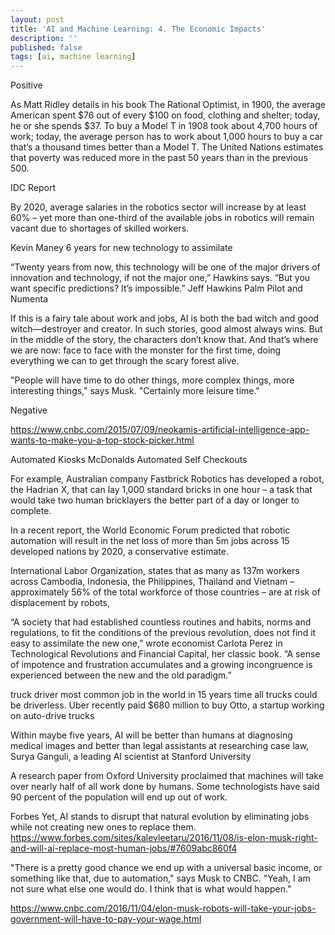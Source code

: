 ```yaml
---
layout: post
title: 'AI and Machine Learning: 4. The Economic Impacts'
description: ''
published: false
tags: [ai, machine learning]
---
```


Positive

As Matt Ridley details in his book The Rational Optimist, in 1900, the average American spent $76 out of every $100 on food, clothing and shelter; today, he or she spends $37. To buy a Model T in 1908 took about 4,700 hours of work; today, the average person has to work about 1,000 hours to buy a car that’s a thousand times better than a Model T. The United Nations estimates that poverty was reduced more in the past 50 years than in the previous 500.

IDC Report

By 2020, average salaries in the robotics sector will increase by at least 60% – yet more than one-third of the available jobs in robotics will remain vacant due to shortages of skilled workers.

Kevin Maney
6 years for new technology to assimilate

“Twenty years from now, this technology will be one of the major drivers of innovation and technology, if not the major one,” Hawkins says. “But you want specific predictions? It’s impossible.” Jeff Hawkins Palm Pilot and Numenta

If this is a fairy tale about work and jobs, AI is both the bad witch and good witch—destroyer and creator. In such stories, good almost always wins. But in the middle of the story, the characters don’t know that. And that’s where we are now: face to face with the monster for the first time, doing everything we can to get through the scary forest alive.

"People will have time to do other things, more complex things, more interesting things," says Musk. "Certainly more leisure time."

Negative

https://www.cnbc.com/2015/07/09/neokamis-artificial-intelligence-app-wants-to-make-you-a-top-stock-picker.html

Automated Kiosks McDonalds
Automated Self Checkouts

For example, Australian company Fastbrick Robotics has developed a robot, the Hadrian X, that can lay 1,000 standard bricks in one hour – a task that would take two human bricklayers the better part of a day or longer to complete.

In a recent report, the World Economic Forum predicted that robotic automation will result in the net loss of more than 5m jobs across 15 developed nations by 2020, a conservative estimate.

 International Labor Organization, states that as many as 137m workers across Cambodia, Indonesia, the Philippines, Thailand and Vietnam – approximately 56% of the total workforce of those countries – are at risk of displacement by robots,

 “A society that had established countless routines and habits, norms and regulations, to fit the conditions of the previous revolution, does not find it easy to assimilate the new one,” wrote economist Carlota Perez in Technological Revolutions and Financial Capital, her classic book. “A sense of impotence and frustration accumulates and a growing incongruence is experienced between the new and the old paradigm.”

 truck driver most common job in the world in 15 years time all trucks could be driverless.
 Uber recently paid $680 million to buy Otto, a startup working on auto-drive trucks

 Within maybe five years, AI will be better than humans at diagnosing medical images and better than legal assistants at researching case law, Surya Ganguli, a leading AI scientist at Stanford University

 A research paper from Oxford University proclaimed that machines will take over nearly half of all work done by humans. Some technologists have said 90 percent of the population will end up out of work.

 Forbes
 Yet, AI stands to disrupt that natural evolution by eliminating jobs while not creating new ones to replace them.
 https://www.forbes.com/sites/kalevleetaru/2016/11/08/is-elon-musk-right-and-will-ai-replace-most-human-jobs/#7609abc860f4

 "There is a pretty good chance we end up with a universal basic income, or something like that, due to automation," says Musk to CNBC. "Yeah, I am not sure what else one would do. I think that is what would happen."

https://www.cnbc.com/2016/11/04/elon-musk-robots-will-take-your-jobs-government-will-have-to-pay-your-wage.html
